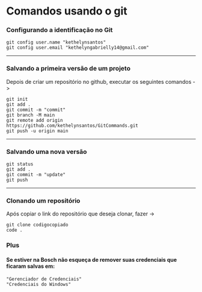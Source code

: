 # Comandos usando o git

### Configurando a identificação no Git

```
git config user.name "kethelynsantos"
git config user.email "kethelyngabrielly14@gmail.com"
```
---

### Salvando a primeira versão de um projeto

Depois de criar um repositório no github, executar os seguintes comandos ->

```
git init
git add .
git commit -m "commit"
git branch -M main
git remote add origin https://github.com/kethelynsantos/GitCommands.git
git push -u origin main
```
---

### Salvando uma nova versão
```
git status
git add .
git commit -m "update"
git push
```
---

### Clonando um repositório

Após copiar o link do repositório que deseja clonar, fazer ->
```
git clone codigocopiado
code .
```

### Plus

#### Se estiver na Bosch não esqueça de remover suas credenciais que ficaram salvas em:
```
"Gerenciador de Credenciais"
"Credenciais do Windows"
```
